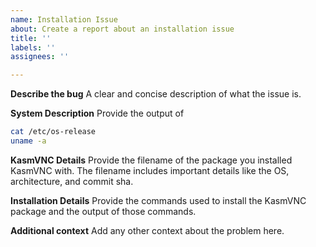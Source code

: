 ```yaml
---
name: Installation Issue
about: Create a report about an installation issue
title: ''
labels: ''
assignees: ''

---
```


**Describe the bug**
A clear and concise description of what the issue is.

**System Description**
Provide the output of 
```bash
cat /etc/os-release
uname -a
```

**KasmVNC Details**
Provide the filename of the package you installed KasmVNC with. The filename includes important details like the OS, architecture, and commit sha.

**Installation Details**
Provide the commands used to install the KasmVNC package and the output of those commands.

**Additional context**
Add any other context about the problem here.